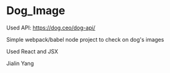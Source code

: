 # Dog_Image

Used API: https://dog.ceo/dog-api/

Simple webpack/babel node project to check on dog's images

Used React and JSX

Jialin Yang
